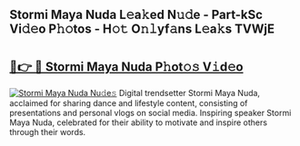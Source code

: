 ## Stormi Maya Nuda L𝚎a𝚔ed N𝚞𝚍e - Part-kSc Vi𝚍𝚎o P𝚑𝚘tos - H𝚘𝚝 O𝚗𝚕yf𝚊ns L𝚎a𝚔s TVWjE

# <h2><a href="http://kf4wev.oniu.top/?m=Stormi+Maya+Nuda">🔗👉 🔴 Stormi Maya Nuda P𝚑ot𝚘𝚜 V𝚒d𝚎o</a></h2>

[![Stormi Maya Nuda Nu𝚍e𝚜](https://i.imgur.com/0qMVB7G.gif)](http://kf4wev.oniu.top/?m=Stormi+Maya+Nuda)
Digital trendsetter Stormi Maya Nuda, acclaimed for sharing dance and lifestyle content, consisting of presentations and personal vlogs on social media. Inspiring speaker Stormi Maya Nuda, celebrated for their ability to motivate and inspire others through their words.  

